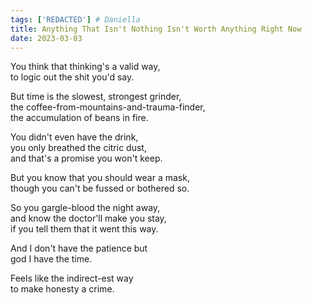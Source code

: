 ```yaml
---
tags: ['REDACTED'] # Daniella
title: Anything That Isn't Nothing Isn't Worth Anything Right Now
date: 2023-03-03
---
```


You think that thinking's a valid way,  
to logic out the shit you'd say.

But time is the slowest, strongest grinder,  
the coffee-from-mountains-and-trauma-finder,  
the accumulation of beans in fire.

You didn't even have the drink,  
you only breathed the citric dust,  
and that's a promise you won't keep.

But you know that you should wear a mask,  
though you can't be fussed or bothered so.

So you gargle-blood the night away,  
and know the doctor'll make you stay,  
if you tell them that it went this way.

And I don't have the patience but  
god I have the time.

Feels like the indirect-est way  
to make honesty a crime.
